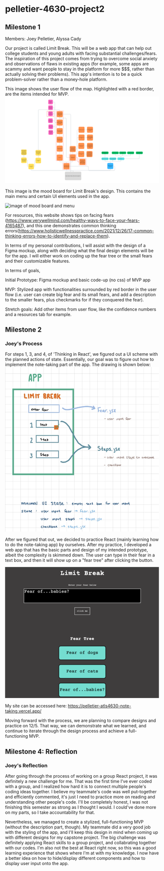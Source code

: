 # pelletier-4630-project2
 
## Milestone 1

Members: Joey Pelletier, Alyssa Cady

Our project is called Limit Break. This will be a web app that can help out college students and young adults with facing substantial challenges/fears. The inspiration of this project comes from trying to overcome social anxiety and observations of flaws in existing apps (for example, some apps are scammy and want people to stay in the platform for more $$$, rather than actually solving their problems). This app's intention is to be a quick problem-solver rather than a money-hole platform.

This image shows the user flow of the map. Highlighted with a red border, are the items intended for MVP.
![image of user flow](img/capstone-pelletier.png)

This image is the mood board for Limit Break's design. This contains the main menu and certain UI elements used in the app.

![image of mood board and menu](img/Screenshot%202024-11-20%20at%204.15.45 PM.png)

For resources, this website shows tips on facing fears (https://www.verywellmind.com/healthy-ways-to-face-your-fears-4165487), and this one demonstrates common thinking errors(https://www.holisticwellnesspractice.com/2021/12/26/17-common-thinking-errors-how-to-identify-and-replace-them).

In terms of my personal contributions, I will assist with the design of a Figma mockup, along with deciding what the final design elements will be for the app. I will either work on coding up the fear tree or the small fears and their customizable features.

In terms of goals,

Initial Prototype: Figma mockup and basic code-up (no css) of MVP app

MVP: Stylized app with functionalities surrounded by red border in the user flow (i.e. user can create big fear and its small fears, and add a description to the smaller fears, plus checkmarks for if they conquered the fear).

Stretch goals: Add other items from user flow, like the confidence numbers and a resources tab for example.

## Milestone 2

### Joey's Process

For steps 1, 3, and 4, of 'Thinking in React', we figured out a UI scheme with the planned actions of state. Essentially, our goal was to figure out how to implement the note-taking part of the app. The drawing is shown below:
![image of app UI in drawing](img/project2-ui.png)

After we figured that out, we decided to practice React (mainly learning how to do the note-taking app) by ourselves. After my practice, I developed a web app that has the basic parts and design of my intended prototype, albeit the complexity is skimmed down. The user can type in their fear in a text box, and then it will show up on a "fear tree" after clicking the button.

![image of Joey's prototype app](img/joey-wip-proto.png)

My site can be accessed here: https://pelletier-atls4630-note-taking.vercel.app/

Moving forward with the process, we are planning to compare designs and practice on 12/5. That way, we can demonstrate what we learned, and continue to iterate through the design process and achieve a full-functioning MVP.

## Milestone 4: Reflection

### Joey's Reflection

After going through the process of working on a group React project, it was definitely a new challenge for me. That was the first time I've ever coded with a group, and I realized how hard it is to connect multiple people's coding ideas together. I believe my teammate's code was well put-together and efficiently commented, it's just I need to practice more on reading and understanding other people's code. I'll be completely honest, I was not finishing this semester as strong as I thought I would. I could've done more on my parts, so I take accountability for that.

Nevertheless, we managed to create a stylized, full-functioning MVP (without the description part, though). My teammate did a very good job with the styling of the app, and I'll keep this design in mind when coming up with different designs for my capstone project. The big challenge was definitely applying React skills to a group project, and collabrating together with our codes. I'm also not the best at React right now, so this was a good learning experience that shows where I'm at with my knowledge. I now have a better idea on how to hide/display different components and how to display user input onto the app.